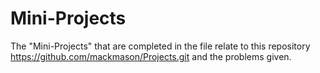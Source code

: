 # Mini-Projects

The "Mini-Projects" that are completed in the file relate to this repository https://github.com/mackmason/Projects.git and the problems given.

